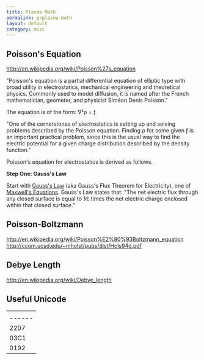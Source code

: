 ```yaml
---
title: Plasma Math
permalink: p/plasma-math
layout: default
category: misc
---
```


Poisson's Equation
------------------

<http://en.wikipedia.org/wiki/Poisson%27s_equation>

"Poisson's equation is a partial differential equation of elliptic type with broad utility in electrostatics, mechanical engineering and theoretical physics. Commonly used to model diffusion, it is named after the French mathematician, geometer, and physicist Siméon Denis Poisson."

The equation is of the form: ∇²ρ = ƒ

"One of the cornerstones of electrostatics is setting up and solving problems described by the Poisson equation. Finding ρ for some given ƒ is an important practical problem, since this is the usual way to find the electric potential for a given charge distribution described by the density function."

Poisson's equation for electrostatics is derived as follows.

**Step One: Gauss's Law**

Start with [Gauss's Law](http://en.wikipedia.org/wiki/Gauss%27s_law) (aka Gauss's Flux Theorem for Electricity), one of [Maxwell's Equations](http://en.wikipedia.org/wiki/Maxwell%27s_equations). Gauss's Law states that: "The net electric flux through any closed surface is equal to 1⁄ε times the net electric charge enclosed within that closed surface."

Poisson-Boltzmann
-----------------

<http://en.wikipedia.org/wiki/Poisson%E2%80%93Boltzmann_equation> <http://ccom.ucsd.edu/~mholst/pubs/dist/Hols94d.pdf>

Debye Length
------------

<http://en.wikipedia.org/wiki/Debye_length>

Useful Unicode
--------------

|                                       |
|---------------------------------------|
| | \#   | X   | description          |
 |------|-----|----------------------|
 | 2207 | ∇   | gradient (nabla/del) |
 | 03C1 | ρ   | rho                  |
 | 0192 | ƒ   | function f           |  |
